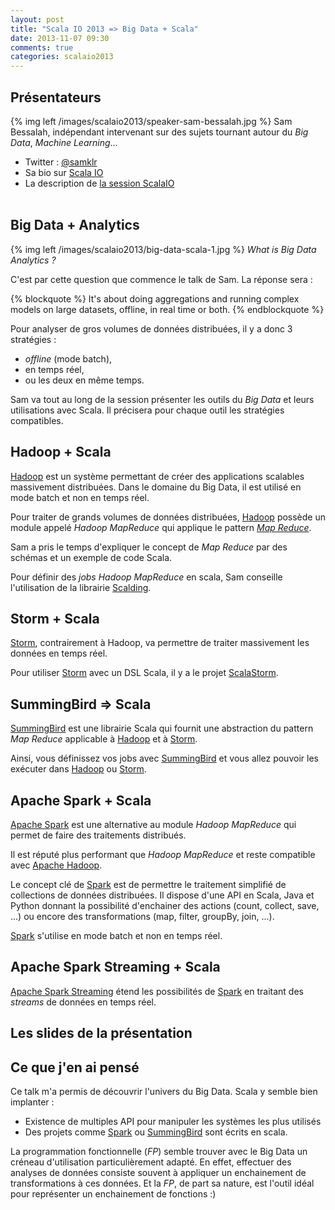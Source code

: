 ```yaml
---
layout: post
title: "Scala IO 2013 => Big Data + Scala"
date: 2013-11-07 09:30
comments: true
categories: scalaio2013
---
```


## Présentateurs
{% img left /images/scalaio2013/speaker-sam-bessalah.jpg %}
Sam Bessalah, indépendant intervenant sur des sujets tournant autour du _Big Data_, _Machine Learning_...

* Twitter : [@samklr](https://twitter.com/samklr)
* Sa bio sur [Scala IO](http://scala.io/speakers/sam-bessalah.html)
* La description de [la session ScalaIO](http://scala.io/events/big-data-plus-scala.html)
<br><br>
## Big Data + Analytics

{% img left /images/scalaio2013/big-data-scala-1.jpg %}
_What is Big Data Analytics ?_

C'est par cette question que commence le talk de Sam. La réponse sera :

{% blockquote %}
It's about doing aggregations and running complex models on large datasets, offline, in real time or both.
{% endblockquote %}

Pour analyser de gros volumes de données distribuées, il y a donc 3 stratégies :

* _offline_ (mode batch), 
* en temps réel,
* ou les deux en même temps.

Sam va tout au long de la session présenter les outils du _Big Data_ et leurs utilisations avec Scala. Il précisera pour chaque outil les stratégies compatibles.

## Hadoop + Scala
[Hadoop](http://hadoop.apache.org/) est un système permettant de créer des applications scalables massivement distribuées.
Dans le domaine du Big Data, il est utilisé en mode batch et non en temps réel.

Pour traiter de grands volumes de données distribuées, [Hadoop](http://hadoop.apache.org/) possède un module appelé _Hadoop MapReduce_ qui applique le pattern [_Map Reduce_](http://fr.wikipedia.org/wiki/MapReduce).

Sam a pris le temps d'expliquer le concept de _Map Reduce_ par des schémas et un exemple de code Scala.

Pour définir des _jobs Hadoop MapReduce_ en scala, Sam conseille l'utilisation de la librairie [Scalding](https://github.com/twitter/scalding).

## Storm + Scala
[Storm](http://storm-project.net/), contrairement à Hadoop, va permettre de traiter massivement les données en temps réel.

Pour utiliser [Storm](http://storm-project.net/) avec un DSL Scala, il y a le projet [ScalaStorm](https://github.com/velvia/ScalaStorm).

## SummingBird => Scala
[SummingBird](https://github.com/twitter/summingbird) est une librairie Scala qui fournit une abstraction du pattern _Map Reduce_ applicable à [Hadoop](http://hadoop.apache.org/) et à [Storm](http://storm-project.net/).

Ainsi, vous définissez vos jobs avec [SummingBird](https://github.com/twitter/summingbird) et vous allez pouvoir les exécuter dans [Hadoop](http://hadoop.apache.org/) ou [Storm](http://storm-project.net/).

## Apache Spark + Scala
[Apache Spark](http://spark.incubator.apache.org/) est une alternative au module _Hadoop MapReduce_ qui permet de faire des traitements distribués. 

Il est réputé plus performant que _Hadoop MapReduce_ et reste compatible avec [Apache Hadoop](http://hadoop.apache.org/).

Le concept clé de [Spark](http://spark.incubator.apache.org/) est de permettre le traitement simplifié de collections de données distribuées.
Il dispose d'une API en Scala, Java et Python donnant la possibilité d'enchainer des actions (count, collect, save, ...) ou encore des transformations (map, filter, groupBy, join, ...).

[Spark](http://spark.incubator.apache.org/) s'utilise en mode batch et non en temps réel.

## Apache Spark Streaming + Scala
[Apache Spark Streaming](http://spark.incubator.apache.org/docs/latest/streaming-programming-guide.html) étend les possibilités de [Spark](http://spark.incubator.apache.org/) en traitant des _streams_ de données en temps réel.

## Les slides de la présentation
<script async class="speakerdeck-embed" data-id="02c383b01f9901312c660a36078c81b4" data-ratio="1.33333333333333" src="//speakerdeck.com/assets/embed.js"></script>

## Ce que j'en ai pensé
Ce talk m'a permis de découvrir l'univers du Big Data. Scala y semble bien implanter :

* Existence de multiples API pour manipuler les systèmes les plus utilisés
* Des projets comme [Spark](http://spark.incubator.apache.org/) ou [SummingBird](https://github.com/twitter/summingbird) sont écrits en scala.

La programmation fonctionnelle (_FP_) semble trouver avec le Big Data un créneau d'utilisation particulièrement adapté. En effet, effectuer des analyses de données consiste souvent à appliquer un enchainement de transformations à ces données. Et la _FP_, de part sa nature, est l'outil idéal pour représenter un enchainement de fonctions :)
